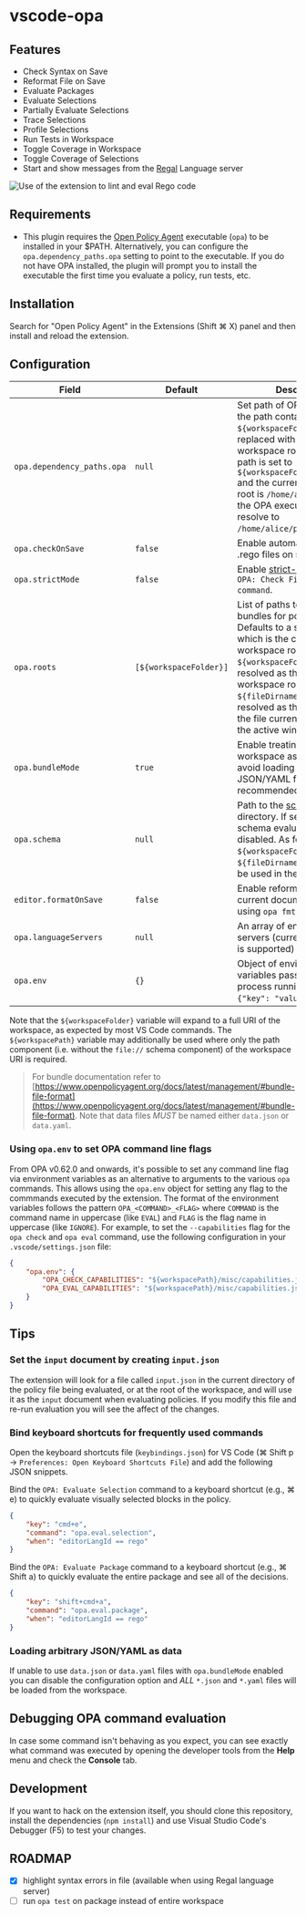 # vscode-opa

## Features

* Check Syntax on Save
* Reformat File on Save
* Evaluate Packages
* Evaluate Selections
* Partially Evaluate Selections
* Trace Selections
* Profile Selections
* Run Tests in Workspace
* Toggle Coverage in Workspace
* Toggle Coverage of Selections
* Start and show messages from the [Regal](https://docs.styra.com/regal) Language server

![Use of the extension to lint and eval Rego code](https://raw.githubusercontent.com/open-policy-agent/vscode-opa/master/eval.gif)

## Requirements

* This plugin requires the [Open Policy Agent](https://github.com/open-policy-agent/opa) executable (`opa`) to be installed in your $PATH. Alternatively, you can configure the `opa.dependency_paths.opa` setting to point to the executable. If you do not have OPA installed, the plugin will prompt you to install the executable the first time you evaluate a policy, run tests, etc.

## Installation

Search for "Open Policy Agent" in the Extensions (Shift ⌘ X) panel and then install and reload the extension.

## Configuration

| Field | Default | Description |
| --- | --- | --- |
| `opa.dependency_paths.opa` | `null` | Set path of OPA executable. If the path contains the string `${workspaceFolder}` it will be replaced with the current workspace root. E.g., if the path is set to `${workspaceFolder}/bin/opa` and the current workspace root is `/home/alice/project`, the OPA executable path will resolve to `/home/alice/project/bin/opa`. |
| `opa.checkOnSave` | `false` | Enable automatic checking of .rego files on save. |
| `opa.strictMode` | `false` | Enable [strict-mode](https://www.openpolicyagent.org/docs/latest/strict/) for the `OPA: Check File Syntax command`. |
| `opa.roots` | `[${workspaceFolder}]` | List of paths to load as bundles for policy and data. Defaults to a single entry which is the current workspace root. The variable `${workspaceFolder}` will be resolved as the current workspace root. The variable `${fileDirname}` will be resolved as the directory of the file currently opened in the active window. |
| `opa.bundleMode`  | `true`  | Enable treating the workspace as a bundle to avoid loading erroneous data JSON/YAML files. It is _NOT_ recommended to disable this. |
| `opa.schema` | `null` | Path to the [schema](https://www.openpolicyagent.org/docs/latest/schemas/) file or directory. If set to `null`, schema evaluation is disabled. As for `opa.roots`, `${workspaceFolder}` and `${fileDirname}` variables can be used in the path. |
| `editor.formatOnSave` | `false` | Enable reformatting the current document on save by using `opa fmt`. |
| `opa.languageServers` | `null` | An array of enabled language servers (currently `["regal"]` is supported) |
| `opa.env` | `{}` | Object of environment variables passed to the process running OPA (e.g. `{"key": "value"}`) |

Note that the `${workspaceFolder}` variable will expand to a full URI of the workspace, as expected by most VS Code commands. The `${workspacePath}` variable may additionally be used where only the path component (i.e. without the `file://` schema component) of the workspace URI is required.

> For bundle documentation refer to [https://www.openpolicyagent.org/docs/latest/management/#bundle-file-format](https://www.openpolicyagent.org/docs/latest/management/#bundle-file-format).
  Note that data files *MUST* be named either `data.json` or `data.yaml`.

### Using `opa.env` to set OPA command line flags

From OPA v0.62.0 and onwards, it's possible to set any command line flag via environment variables as an alternative to arguments to the various `opa` commands. This allows using the `opa.env` object for setting any flag to the commmands executed by the extension. The format of the environment variables follows the pattern `OPA_<COMMAND>_<FLAG>` where `COMMAND` is the command name in uppercase (like `EVAL`) and `FLAG` is the flag name in uppercase (like `IGNORE`). For example, to set the `--capabilities` flag for the `opa check` and `opa eval` command, use the following configuration in your `.vscode/settings.json` file:

```json
{
    "opa.env": {
        "OPA_CHECK_CAPABILITIES": "${workspacePath}/misc/capabilities.json",
        "OPA_EVAL_CAPABILITIES": "${workspacePath}/misc/capabilities.json"
    }
}
```

## Tips

### Set the `input` document by creating `input.json`

The extension will look for a file called `input.json` in the current directory of the policy file being evaluated, or at the root of the workspace, and will use it as the `input` document when evaluating policies. If you modify this file and re-run evaluation you will see the affect of the changes.

### Bind keyboard shortcuts for frequently used commands

Open the keyboard shortcuts file (`keybindings.json`) for VS Code (⌘ Shift p → `Preferences: Open Keyboard Shortcuts File`) and add the following JSON snippets.

Bind the `OPA: Evaluate Selection` command to a keyboard shortcut (e.g., ⌘ e) to quickly evaluate visually selected blocks in the policy.

```json
{
    "key": "cmd+e",
    "command": "opa.eval.selection",
    "when": "editorLangId == rego"
}
```

Bind the `OPA: Evaluate Package` command to a keyboard shortcut (e.g., ⌘ Shift a) to quickly evaluate the entire package and see all of the decisions.

```json
{
    "key": "shift+cmd+a",
    "command": "opa.eval.package",
    "when": "editorLangId == rego"
}
```

### Loading arbitrary JSON/YAML as data

If unable to use `data.json` or `data.yaml` files with `opa.bundleMode` enabled
you can disable the configuration option and *ALL* `*.json` and `*.yaml` files
will be loaded from the workspace.

## Debugging OPA command evaluation

In case some command isn't behaving as you expect, you can see exactly what command was executed by opening the developer tools from the **Help** menu and check the **Console** tab.

## Development

If you want to hack on the extension itself, you should clone this repository, install the dependencies (`npm install`) and use Visual Studio Code's Debugger (F5) to test your changes.

## ROADMAP

* [x] highlight syntax errors in file (available when using Regal language server)
* [ ] run `opa test` on package instead of entire workspace
